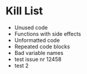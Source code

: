 Kill List
=========
* Unused code
* Functions with side effects
* Unformatted code
* Repeated code blocks
* Bad variable names
* test issue nr 12458
* test 2

